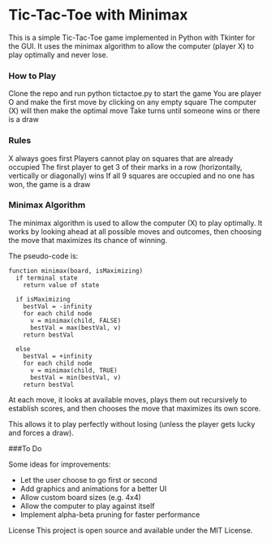 # Tic-Tac-Toe with Minimax
This is a simple Tic-Tac-Toe game implemented in Python with Tkinter for the GUI. It uses the minimax algorithm to allow the computer (player X) to play optimally and never lose.

### How to Play
Clone the repo and run python tictactoe.py to start the game
You are player O and make the first move by clicking on any empty square
The computer (X) will then make the optimal move
Take turns until someone wins or there is a draw

### Rules
X always goes first
Players cannot play on squares that are already occupied
The first player to get 3 of their marks in a row (horizontally, vertically or diagonally) wins
If all 9 squares are occupied and no one has won, the game is a draw

### Minimax Algorithm
The minimax algorithm is used to allow the computer (X) to play optimally. It works by looking ahead at all possible moves and outcomes, then choosing the move that maximizes its chance of winning.

The pseudo-code is:

```
function minimax(board, isMaximizing)
  if terminal state
    return value of state
  
  if isMaximizing
    bestVal = -infinity 
    for each child node
      v = minimax(child, FALSE) 
      bestVal = max(bestVal, v)
    return bestVal
    
  else 
    bestVal = +infinity
    for each child node
      v = minimax(child, TRUE)
      bestVal = min(bestVal, v) 
    return bestVal
```

At each move, it looks at available moves, plays them out recursively to establish scores, and then chooses the move that maximizes its own score.

This allows it to play perfectly without losing (unless the player gets lucky and forces a draw).

###To Do

Some ideas for improvements:

- Let the user choose to go first or second
- Add graphics and animations for a better UI
- Allow custom board sizes (e.g. 4x4)
- Allow the computer to play against itself
- Implement alpha-beta pruning for faster performance

License
This project is open source and available under the MIT License.
